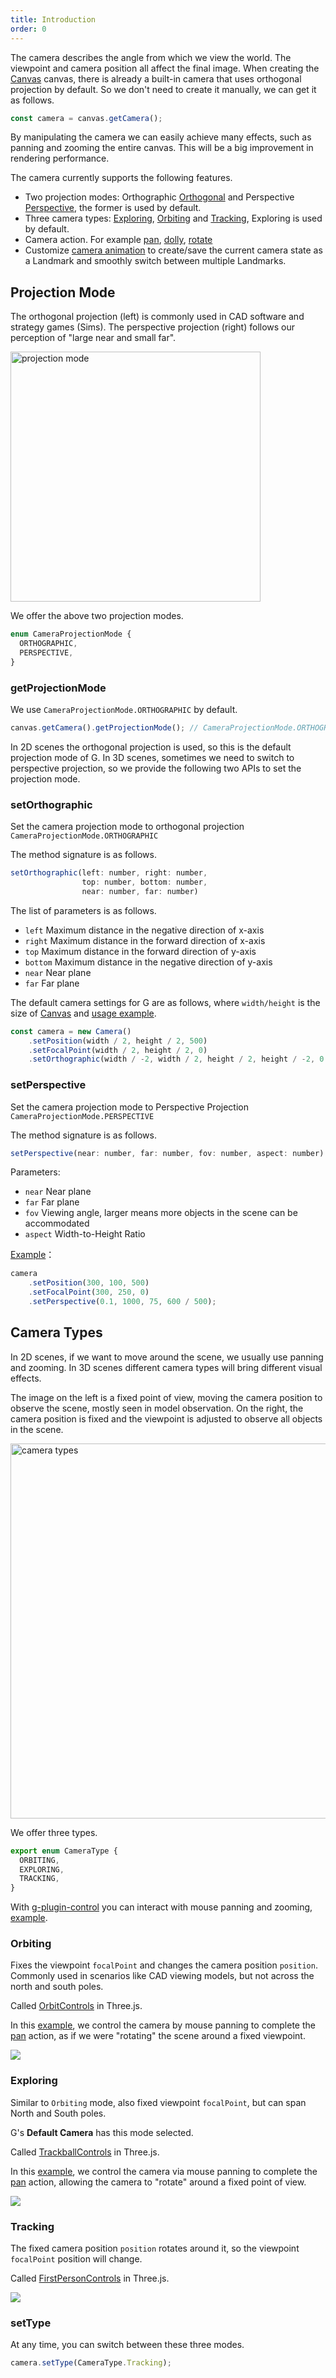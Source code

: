 ```yaml
---
title: Introduction
order: 0
---
```


The camera describes the angle from which we view the world. The viewpoint and camera position all affect the final image. When creating the [Canvas](/api/canvas/intro) canvas, there is already a built-in camera that uses orthogonal projection by default. So we don't need to create it manually, we can get it as follows.

```js
const camera = canvas.getCamera();
```

By manipulating the camera we can easily achieve many effects, such as panning and zooming the entire canvas. This will be a big improvement in rendering performance.

The camera currently supports the following features.

- Two projection modes: Orthographic [Orthogonal](/api/camera/intro#projection-mode) and Perspective [Perspective](/api/camera/intro#projection-modee), the former is used by default.
- Three camera types: [Exploring](/api/camera/intro#exploring), [Orbiting](/api/camera/intro#orbiting) and [Tracking](/api/camera/intro#tracking), Exploring is used by default.
- Camera action. For example [pan](/api/camera/action#pan), [dolly](/api/camera/action#dolly), [rotate](/api/camera/action#rotate)
- Customize [camera animation](/api/camera/animation) to create/save the current camera state as a Landmark and smoothly switch between multiple Landmarks.

## Projection Mode

The orthogonal projection (left) is commonly used in CAD software and strategy games (Sims). The perspective projection (right) follows our perception of "large near and small far".

<img src="https://www.scratchapixel.com/images/upload/perspective-matrix/projectionsexample.png" width="400" alt="projection mode">

We offer the above two projection modes.

```js
enum CameraProjectionMode {
  ORTHOGRAPHIC,
  PERSPECTIVE,
}
```

### getProjectionMode

We use `CameraProjectionMode.ORTHOGRAPHIC` by default.

```js
canvas.getCamera().getProjectionMode(); // CameraProjectionMode.ORTHOGRAPHIC
```

In 2D scenes the orthogonal projection is used, so this is the default projection mode of G. In 3D scenes, sometimes we need to switch to perspective projection, so we provide the following two APIs to set the projection mode.

### setOrthographic

Set the camera projection mode to orthogonal projection `CameraProjectionMode.ORTHOGRAPHIC`

The method signature is as follows.

```js
setOrthographic(left: number, right: number,
                top: number, bottom: number,
                near: number, far: number)
```

The list of parameters is as follows.

- `left` Maximum distance in the negative direction of x-axis
- `right` Maximum distance in the forward direction of x-axis
- `top` Maximum distance in the forward direction of y-axis
- `bottom` Maximum distance in the negative direction of y-axis
- `near` Near plane
- `far` Far plane

The default camera settings for G are as follows, where `width/height` is the size of [Canvas](/api/canvas/intro) and [usage example](/examples/camera/projection-mode/#ortho).

```js
const camera = new Camera()
    .setPosition(width / 2, height / 2, 500)
    .setFocalPoint(width / 2, height / 2, 0)
    .setOrthographic(width / -2, width / 2, height / 2, height / -2, 0.1, 1000);
```

### setPerspective

Set the camera projection mode to Perspective Projection `CameraProjectionMode.PERSPECTIVE`

The method signature is as follows.

```js
setPerspective(near: number, far: number, fov: number, aspect: number)
```

Parameters:

- `near` Near plane
- `far` Far plane
- `fov` Viewing angle, larger means more objects in the scene can be accommodated
- `aspect` Width-to-Height Ratio

[Example](/examples/camera/projection-mode/#perspective)：

```js
camera
    .setPosition(300, 100, 500)
    .setFocalPoint(300, 250, 0)
    .setPerspective(0.1, 1000, 75, 600 / 500);
```

## Camera Types

In 2D scenes, if we want to move around the scene, we usually use panning and zooming. In 3D scenes different camera types will bring different visual effects.

The image on the left is a fixed point of view, moving the camera position to observe the scene, mostly seen in model observation. On the right, the camera position is fixed and the viewpoint is adjusted to observe all objects in the scene.

<img src="https://gw.alipayobjects.com/mdn/rms_6ae20b/afts/img/A*vNDVQ5tE4G0AAAAAAAAAAAAAARQnAQ" width="600" alt="camera types">

We offer three types.

```js
export enum CameraType {
  ORBITING,
  EXPLORING,
  TRACKING,
}

```

With [g-plugin-control](/plugins/control) you can interact with mouse panning and zooming, [example](/examples/camera/camera-animation/#landmark).

### Orbiting

Fixes the viewpoint `focalPoint` and changes the camera position `position`. Commonly used in scenarios like CAD viewing models, but not across the north and south poles.

Called [OrbitControls](https://threejs.org/#examples/en/controls/OrbitControls) in Three.js.

In this [example](/examples/camera/camera-animation/#landmark), we control the camera by mouse panning to complete the [pan](/api/camera/action#pan) action, as if we were "rotating" the scene around a fixed viewpoint.

<img src="https://gw.alipayobjects.com/mdn/rms_6ae20b/afts/img/A*QjQQRLA3w8sAAAAAAAAAAAAAARQnAQ">

### Exploring

Similar to `Orbiting` mode, also fixed viewpoint `focalPoint`, but can span North and South poles.

G's **Default Camera** has this mode selected.

Called [TrackballControls](https://threejs.org/#examples/en/controls/TrackballControls) in Three.js.

In this [example](/examples/camera/camera-animation/#landmark), we control the camera via mouse panning to complete the [pan]() action, allowing the camera to "rotate" around a fixed point of view.

<img src="https://gw.alipayobjects.com/mdn/rms_6ae20b/afts/img/A*dGgTTKjUrKoAAAAAAAAAAAAAARQnAQ">

### Tracking

The fixed camera position `position` rotates around it, so the viewpoint `focalPoint` position will change.

Called [FirstPersonControls](https://threejs.org/#examples/en/controls/FirstPersonControls) in Three.js.

<img src="https://gw.alipayobjects.com/mdn/rms_6ae20b/afts/img/A*3OPVQajsb3YAAAAAAAAAAAAAARQnAQ">

### setType

At any time, you can switch between these three modes.

```js
camera.setType(CameraType.Tracking);
```

